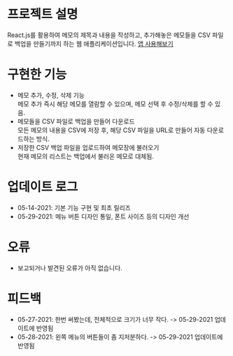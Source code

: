 # 프로젝트 설명
React.js를 활용하여 메모의 제목과 내용을 작성하고, 추가해놓은 메모들을 CSV 파일로 백업을 만들기까지 하는 웹 애플리케이션입니다.
[앱 사용해보기](https://kuman514.github.io/ReactNotepad/)

# 구현한 기능
- 메모 추가, 수정, 삭제 기능   
메모 추가 즉시 해당 메모를 열람할 수 있으며, 메모 선택 후 수정/삭제를 할 수 있음.
- 메모들을 CSV 파일로 백업을 만들어 다운로드   
모든 메모의 내용을 CSV에 저장 후, 해당 CSV 파일을 URL로 만들어 자동 다운로드하는 방식.
- 저장한 CSV 백업 파일을 업로드하여 메모장에 불러오기   
현재 메모의 리스트는 백업에서 불러온 메모로 대체됨.

# 업데이트 로그
- 05-14-2021: 기본 기능 구현 및 최초 릴리즈
- 05-29-2021: 메뉴 버튼 디자인 통일, 폰트 사이즈 등의 디자인 개선

# 오류
- 보고되거나 발견된 오류가 아직 없습니다.

# 피드백
- 05-27-2021: 한번 써봤는데, 전체적으로 크기가 너무 작다. -> 05-29-2021 업데이트에 반영됨
- 05-28-2021: 왼쪽 메뉴의 버튼들이 좀 지저분하다. -> 05-29-2021 업데이트에 반영됨